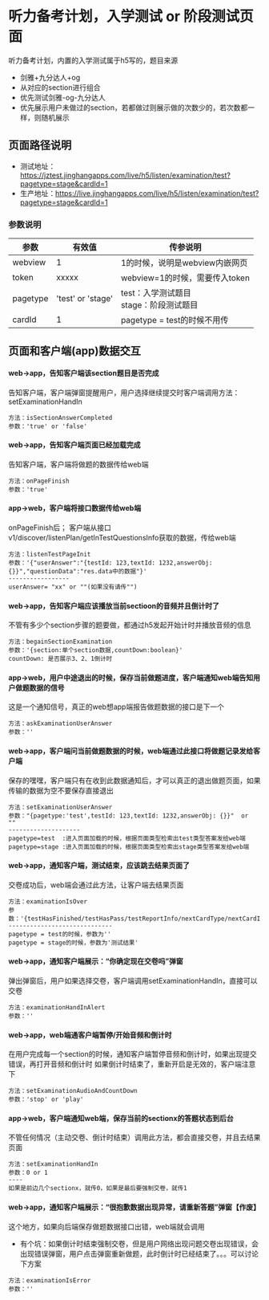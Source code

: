 <!-- 页面大标题 -->
# 听力备考计划，入学测试 or 阶段测试页面

<!-- 页面说明 -->
听力备考计划，内置的入学测试属于h5写的，题目来源
- 剑雅+九分达人+og
- 从对应的section进行组合
- 优先测试剑雅-og-九分达人
- 优先展示用户未做过的section，若都做过则展示做的次数少的，若次数都一样，则随机展示


<!--页面路径说明-->
## 页面路径说明
- 测试地址：https://jztest.jinghangapps.com/live/h5/listen/examination/test?pagetype=stage&cardId=1
- 生产地址：https://live.jinghangapps.com/live/h5/listen/examination/test?pagetype=stage&cardId=1
### 参数说明
| 参数 | 有效值 | 传参说明 |
|--------|---------|---------|
|webview | 1 | 1的时候，说明是webview内嵌网页 | 
|token | xxxxx | webview=1的时候，需要传入token | 
|pagetype | 'test' or 'stage' | test：入学测试题目<br/>stage：阶段测试题目 | 
|cardId | 1 | pagetype = test的时候不用传 | 

<!-- 页面bridge交互说明 -->
## 页面和客户端(app)数据交互

#### web→app，告知客户端该section题目是否完成
告知客户端，客户端弹窗提醒用户，用户选择继续提交时客户端调用方法：setExaminationHandIn
```
方法：isSectionAnswerCompleted
参数：'true' or 'false'
```
#### web→app，告知客户端页面已经加载完成
告知客户端，客户端将做题的数据传给web端
```
方法：onPageFinish
参数：'true'
```

#### app→web，客户端将接口数据传给web端
onPageFinish后；
客户端从接口v1/discover/listenPlan/getInTestQuestionsInfo获取的数据，传给web端
```
方法：listenTestPageInit
参数：'{"userAnswer":"{testId: 123,textId: 1232,answerObj: {}}","questionData":"res.data中的数据"}'
-----------------
userAnswer= "xx" or ""(如果没有请传"")
```

#### web→app，告知客户端应该播放当前sectioon的音频并且倒计时了
不管有多少个section步骤的题要做，都通过h5发起开始计时并播放音频的信息
```
方法：begainSectionExamination
参数：'{section:单个section数据,countDown:boolean}'
countDown: 是否展示3、2、1倒计时
```

#### app→web，用户中途退出的时候，保存当前做题进度，客户端通知web端告知用户做题数据的信号
这是一个通知信号，真正的web想app端报告做题数据的接口是下一个
```
方法：askExaminationUserAnswer
参数：''
```

#### web→app，客户端问当前做题数据的时候，web端通过此接口将做题记录发给客户端
保存的嘿嘿，客户端只有在收到此数据通知后，才可以真正的退出做题页面，如果传输的数据为空不要保存直接退出
```
方法：setExaminationUserAnswer
参数："{pagetype:'test',testId: 123,textId: 1232,answerObj: {}}"  or  ""
--------------------
pagetype=test  :进入页面加载的时候，根据页面类型检索出test类型答案发给web端
pagetype=stage :进入页面加载的时候，根据页面类型检索出stage类型答案发给web端
```

#### web→app，通知客户端，测试结束，应该跳去结果页面了
交卷成功后，web端会通过此方法，让客户端去结果页面
```
方法：examinationIsOver
参数：'{testHasFinished/testHasPass/testReportInfo/nextCardType/nextCardId}'
-----------------------------
pagetype = test的时候，参数为''
pagetype = stage的时候，参数为'测试结果'
```

#### web→app，通知客户端展示：“你确定现在交卷吗”弹窗
弹出弹窗后，用户如果选择交卷，客户端调用setExaminationHandIn，直接可以交卷
```
方法：examinationHandInAlert
参数：''
```


#### web→app，web端通客户端暂停/开始音频和倒计时
在用户完成每一个section的时候，通知客户端暂停音频和倒计时，如果出现提交错误，再打开音频和倒计时
如果倒计时结束了，重新开启是无效的，客户端注意下
```
方法：setExaminationAudioAndCountDown
参数：'stop' or 'play'
```

#### app→web，客户端通知web端，保存当前的sectionx的答题状态到后台
不管任何情况（主动交卷、倒计时结束）调用此方法，都会直接交卷，并且去结果页面
```
方法：setExaminationHandIn
参数：0 or 1  
----
如果是前边几个sectionx，就传0，如果是最后要强制交卷，就传1
```

#### web→app，通知客户端展示：“很抱歉数据出现异常，请重新答题”弹窗【作废】
这个地方，如果向后端保存做题数据接口出错，web端就会调用
- 有个坑：如果倒计时结束强制交卷，但是用户网络出现问题交卷出现错误，会出现错误弹窗，用户点击弹窗重新做题，此时倒计时已经结束了。。。可以讨论下方案
```
方法：examinationIsError
参数：''
```

